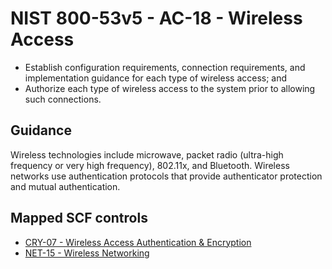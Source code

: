 # NIST 800-53v5 - AC-18 - Wireless Access
- Establish configuration requirements, connection requirements, and implementation guidance for each type of wireless access; and
- Authorize each type of wireless access to the system prior to allowing such connections.
## Guidance
Wireless technologies include microwave, packet radio (ultra-high frequency or very high frequency), 802.11x, and Bluetooth. Wireless networks use authentication protocols that provide authenticator protection and mutual authentication.
## Mapped SCF controls
- [CRY-07 - Wireless Access Authentication & Encryption](../scf/cry-07-wirelessaccessauthentication&encryption.md)
- [NET-15 - Wireless Networking](../scf/net-15-wirelessnetworking.md)